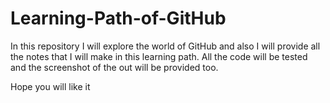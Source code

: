 # Learning-Path-of-GitHub
In this repository I will explore the world of GitHub and also I will provide all the notes that I will make in this learning path.
All the code will be tested and the screenshot of the out will be provided too. 

Hope you will like it 

